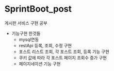 # SprintBoot_post
게시판 서비스 구현 공부

* 기능구현 한것들
  * mysql연동
  * restApi 등록, 조회, 수정 구현
  * 포스트 리스트 조회, 각 포스트 조회, 등록 기능 구현
  * 쿠키 값에 따라 각 포스트 페이지 조회수 증가 구현
  * 페이지네이션 기능 구현
